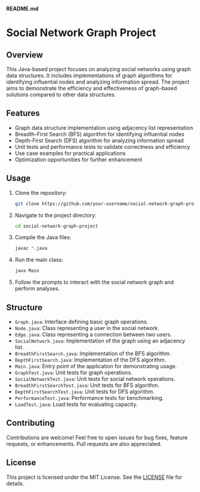 **README.md**

# Social Network Graph Project

## Overview

This Java-based project focuses on analyzing social networks using graph data structures. It includes implementations of graph algorithms for identifying influential nodes and analyzing information spread. The project aims to demonstrate the efficiency and effectiveness of graph-based solutions compared to other data structures.

## Features

- Graph data structure implementation using adjacency list representation
- Breadth-First Search (BFS) algorithm for identifying influential nodes
- Depth-First Search (DFS) algorithm for analyzing information spread
- Unit tests and performance tests to validate correctness and efficiency
- Use case examples for practical applications
- Optimization opportunities for further enhancement

## Usage

1. Clone the repository:

   ```bash
   git clone https://github.com/your-username/social-network-graph-project.git
   ```

2. Navigate to the project directory:

   ```bash
   cd social-network-graph-project
   ```

3. Compile the Java files:

   ```bash
   javac *.java
   ```

4. Run the main class:

   ```bash
   java Main
   ```

5. Follow the prompts to interact with the social network graph and perform analyses.

## Structure

- `Graph.java`: Interface defining basic graph operations.
- `Node.java`: Class representing a user in the social network.
- `Edge.java`: Class representing a connection between two users.
- `SocialNetwork.java`: Implementation of the graph using an adjacency list.
- `BreadthFirstSearch.java`: Implementation of the BFS algorithm.
- `DepthFirstSearch.java`: Implementation of the DFS algorithm.
- `Main.java`: Entry point of the application for demonstrating usage.
- `GraphTest.java`: Unit tests for graph operations.
- `SocialNetworkTest.java`: Unit tests for social network operations.
- `BreadthFirstSearchTest.java`: Unit tests for BFS algorithm.
- `DepthFirstSearchTest.java`: Unit tests for DFS algorithm.
- `PerformanceTest.java`: Performance tests for benchmarking.
- `LoadTest.java`: Load tests for evaluating capacity.

## Contributing

Contributions are welcome! Feel free to open issues for bug fixes, feature requests, or enhancements. Pull requests are also appreciated.

## License

This project is licensed under the MIT License. See the [LICENSE](LICENSE) file for details.
